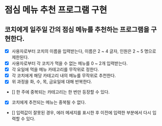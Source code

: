 # 점심 메뉴 추천 프로그램 구현

## 코치에게 일주일 간의 점심 메뉴를 추천하는 프로그램을 구현한다.

- [x] 사용자로부터 코치의 이름을 입력받는다, 이름은 2 ~ 4 글자, 인원은 2 ~ 5 명으로 제한된다.
- [x] 사용자로부터 각 코치가 먹을 수 없는 메뉴를 0 ~ 2개 입력받는다.
- [x] 각 요일에 먹을 메뉴 카테고리를 무작위로 정한다.
- [x] 각 코치에게 해당 카테고리 내의 메뉴를 무작위로 추천한다.
- [x] 위 과정을 화, 수, 목, 금요일에 대해 반복한다.
- [] 한 주에 중복되는 카테고리는 한 번만 등장할 수 있다.
- [x] 코치에게 추천되는 메뉴는 중복될 수 없다.
- [] 입력값이 잘못된 경우, 에러 메세지를 표시한 후 이전에 입력한 부분에서 다시 입력할 수 있다.
